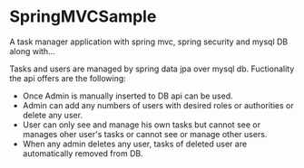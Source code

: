 # SpringMVCSample
A task manager application with spring mvc, spring security and mysql DB along with...

Tasks and users are managed by spring data jpa over mysql db. Fuctionality the api offers are the following:

 - Once Admin is manually inserted to DB api can be used.
 - Admin can add any numbers of users with desired roles or authorities or delete any user.
 - User can only see and manage his own tasks but cannot see or manages oher user's tasks or cannot see or manage other users.
 - When any admin deletes any user, tasks of deleted user are automatically removed from DB.
